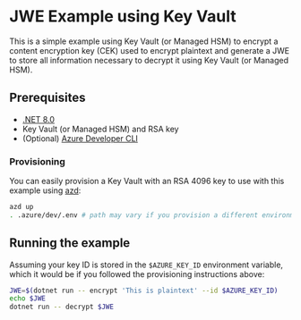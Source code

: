 # JWE Example using Key Vault

This is a simple example using Key Vault (or Managed HSM) to encrypt a content encryption key (CEK) used to
encrypt plaintext and generate a JWE to store all information necessary to decrypt it using Key Vault (or Managed HSM).

## Prerequisites

* [.NET 8.0](https://dot.net)
* Key Vault (or Managed HSM) and RSA key
* (Optional) [Azure Developer CLI][azd]

### Provisioning

You can easily provision a Key Vault with an RSA 4096 key to use with this example using [azd]:

```bash
azd up
. .azure/dev/.env # path may vary if you provision a different environment
```

## Running the example

Assuming your key ID is stored in the `$AZURE_KEY_ID` environment variable, which it would be if you followed the
provisioning instructions above:

```bash
JWE=$(dotnet run -- encrypt 'This is plaintext' --id $AZURE_KEY_ID)
echo $JWE
dotnet run -- decrypt $JWE
```

[azd]: https://aka.ms/azd
